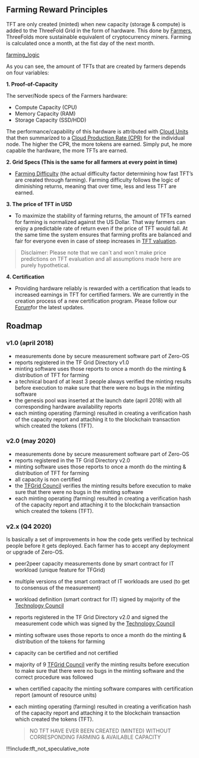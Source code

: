 ## Farming Reward Principles

TFT are only created (minted) when new capacity (storage & compute) is added to the ThreeFold Grid in the form of hardware. This done by [Farmers](become_a_farmer.md), ThreeFolds more sustainable equivalent of cryptocurrency miners.
Farming is calculated once a month, at the fist day of the next month.

[farming_logic](farming_logic)

As you can see, the amount of TFTs that are created by farmers depends on four variables:

**1. Proof-of-Capacity**

The server/Node specs of the Farmers hardware:

* Compute Capacity (CPU)
* Memory Capacity (RAM)
* Storage Capacity (SSD/HDD)

The performance/capability of this hardware is attributed with [Cloud Units](cloud_units.md) that then summarized to a [Cloud Production Rate (CPR)](cloud_production_rate.md) for the individual node. The higher the CPR, the more tokens are earned. Simply put, he more capable the hardware, the more TFTs are earned.

**2. Grid Specs (This is the same for all farmers at every point in time)**

* [Farming Difficulty](token_limitedsupply.md) (the actual difficulty factor determining how fast TFT’s are created through farming). Farming difficulty follows the logic of diminishing returns, meaning that over time, less and less TFT are earned. 


**3. The price of TFT in USD**

* To maximize the stability of farming returns, the amount of TFTs earned for farming is normalized against the US Dollar. That way farmers can enjoy a predictable rate of return even if the price of TFT would fall. At the same time the system ensures that farming profits are balanced and fair for everyone even in case of steep increases in [TFT valuation](tf_grid_valuation).  

> Disclaimer: Please note that we can´t and won´t make price predictions on TFT evaluation and all assumptions made here are purely hypothetical.

**4. Certification**

* Providing hardware reliably is rewarded with a certification that leads to increased earnings in TFT for certified farmers. We are currently in the creation process of a new certification program. Please follow our [Forum](forum.threefold.io)for the latest updates.


## Roadmap

### v1.0 (april 2018)

- measurements done by secure measurement software part of Zero-OS
- reports registered in the TF Grid Directory v1.0
- minting software uses those reports to once a month do the minting & distribution of TFT for farming
- a technical board of at least 3 people always verified the minting results before execution to make sure that there were no bugs in the minting software
- the genesis pool was inserted at the launch date (april 2018) with all corresponding hardware availability reports
- each minting operating (farming) resulted in creating a verification hash of the capacity report and attaching it to the blockchain transaction which created the tokens (TFT).
 
 ### v2.0 (may 2020)
 
- measurements done by secure measurement software part of Zero-OS
- reports registered in the TF Grid Directory v2.0 
- minting software uses those reports to once a month do the minting & distribution of TFT for farming
- all capacity is non certified
- the [TFGrid Council](grid_council.md) verifies the minting results before execution to make sure that there were no bugs in the minting software
- each minting operating (farming) resulted in creating a verification hash of the capacity report and attaching it to the blockchain transaction which created the tokens (TFT).
 
 ### v2.x (Q4 2020)

 Is basically a set of improvements in how the code gets verified by technical people before it gets deployed.
 Each farmer has to accept any deployment or upgrade of Zero-OS.
 
- peer2peer capacity measurements done by smart contract for IT workload (unique feature for TFGrid)
- multiple versions of the smart contract of IT workloads are used (to get to consensus of the measurement)
- workload definition (smart contract for IT) signed by majority of the [Technology Council](technology_council.md)
- reports registered in the TF Grid Directory v2.0 and signed the measurement code which was signed by the [Technology Council](technology_council.md)
- minting software uses those reports to once a month do the minting & distribution of the tokens for farming
- capacity can be certified and not certified
- majority of 9 [TFGrid Council](grid_council.md) verify the minting results before execution to make sure that there were no bugs in the minting software and the correct procedure was followed
- when certified capacity the minting software compares with certification report (amount of resource units)
- each minting operating (farming) resulted in creating a verification hash of the capacity report and attaching it to the blockchain transaction which created the tokens (TFT).

  
  > NO TFT HAVE EVER BEEN CREATED (MINTED) WITHOUT CORRESPONDING FARMING & AVAILABLE CAPACITY

!!!include:tft_not_speculative_note
